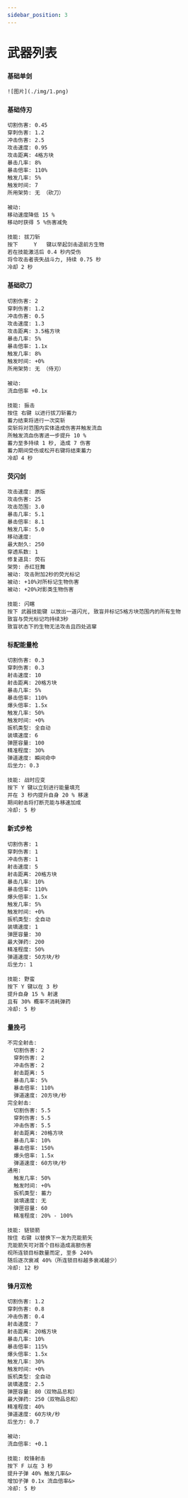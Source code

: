 ```yaml
---
sidebar_position: 3
---
```


# 武器列表

<!-- 🚀✨ 更新属性列表 &  增加游玩攻略 ✨🚀 -->

### **`基础单剑`**
    ![图片](./img/1.png)

### **`基础侍刃`**
    切割伤害: 0.45
    穿刺伤害: 1.2
    冲击伤害: 2.5
    攻击速度: 0.95
    攻击距离: 4格方块
    暴击几率: 8%
    暴击倍率: 110%
    触发几率: 5%
    触发时间: 7
    所用架势: 无 （砍刀）  

	被动: 
    移动速度降低 15 %
    移动时获得 5 %伤害减免

    技能: 拔刀斩 
    按下     Y   键以举起剑击退前方生物
    若在技能激活后 0.4 秒内受伤
    将令攻击者丧失战斗力, 持续 0.75 秒
    冷却 2 秒

### **`基础砍刀`**
    切割伤害: 2
    穿刺伤害: 1.2
    冲击伤害: 0.5
    攻击速度: 1.3
    攻击距离: 3.5格方块
    暴击几率: 5%
    暴击倍率: 1.1x
    触发几率: 8%
    触发时间: +0%
    所用架势: 无 （侍刃）

	被动:
    流血倍率 +0.1x

    技能: 振击 
    按住 右键 以进行拔刀斩蓄力
    蓄力结束将进行一次突斩
    突斩将对范围内实体造成伤害并触发流血
    所触发流血伤害进一步提升 10 %
    蓄力至多持续 1 秒, 造成 7 伤害
    蓄力期间受伤或松开右键将结束蓄力
    冷却 4 秒

### **`荧闪剑`**
    攻击速度: 原版
	攻击伤害: 25
	攻击范围: 3.0
	暴击几率: 5.1
	暴击倍率: 8.1
	触发几率: 5.0
	移动速度:
	最大耐久: 250
	穿透系数: 1
	修复道具: 荧石
	架势: 赤红狂舞
    被动: 攻击附加2秒的荧光标记
    被动: +10%对所标记生物伤害
    被动: +20%对影类生物伤害

    技能: 闪瞎
    按下 武器技能键 以放出一道闪光, 致盲并标记5格方块范围内的所有生物
	致盲与荧光标记均持续3秒
	致盲状态下的生物无法攻击且四处逃窜

### **`标配能量枪`**
    切割伤害: 0.3
    穿刺伤害: 0.3
    射击速度: 10
    射击距离: 20格方块
    暴击几率: 5%
    暴击倍率: 110%
    爆头倍率: 1.5x
    触发几率: 50%
    触发时间: +0%
    扳机类型: 全自动
    装填速度: 6
    弹匣容量: 100
    精准程度: 30%
    弹道速度: 瞬间命中
    后坐力: 0.3

    技能: 战时应变  
    按下 Y 键以立刻进行能量填充
    并在 3 秒内提升自身 20 % 移速
    期间射击将打断充能与移速加成
    冷却: 5 秒 

### **`新式步枪`**
    切割伤害: 1
    穿刺伤害: 1
    冲击伤害: 1
    射击速度: 5
    射击距离: 20格方块
    暴击几率: 10%
    暴击倍率: 110%
    爆头倍率: 1.5x
    触发几率: 5%
    触发时间: +0%
    扳机类型: 全自动
    装填速度: 1
    弹匣容量: 30
	最大弹药: 200
    精准程度: 50%
    弹道速度: 50方块/秒
    后坐力: 1

    技能: 野蛮  
    按下 Y 键以在 3 秒
    提升自身 15 % 射速
    且有 30% 概率不消耗弹药
    冷却: 5 秒

### **`量挽弓`**
    不完全射击:
      切割伤害: 2
      穿刺伤害: 2
      冲击伤害: 2
      射击距离: 5
      暴击几率: 5%
      暴击倍率: 110%
      弹道速度: 20方块/秒
    完全射击:
      切割伤害: 5.5
      穿刺伤害: 5.5
      冲击伤害: 5.5
      射击距离: 20格方块
      暴击几率: 10%
      暴击倍率: 150%
      爆头倍率: 1.5x
      弹道速度: 60方块/秒
    通用:
      触发几率: 50%
      触发时间: +0%
      扳机类型: 蓄力
      装填速度: 无
      弹匣容量: 60
      精准程度: 20% - 100%

    技能: 链锁箭  
    按住 右键 以替换下一发为充能箭矢
    充能箭矢可对首个目标造成高额伤害
    视所连锁目标数量而定, 至多 240%
	随后逐次衰减 40%（所连锁目标越多衰减越少）
    冷却: 12 秒

### **`锋月双枪`**
    切割伤害: 1.2
    穿刺伤害: 0.8
    冲击伤害: 0.4
    射击速度: 7
    射击距离: 20格方块
    暴击几率: 10%
    暴击倍率: 115%
    爆头倍率: 1.5x
    触发几率: 30%
    触发时间: +0%
    扳机类型: 全自动
    装填速度: 2.5
    弹匣容量: 80（双物品总和）
	最大弹药: 250（双物品总和）
    精准程度: 40%
    弹道速度: 60方块/秒
    后坐力: 0.7

	被动: 
    流血倍率: +0.1

    技能: 皎锋射击 
    按下 F 以在 3 秒
    提升子弹 40% 触发几率&>
    增加子弹 0.1x 流血倍率&>
    冷却: 5 秒












